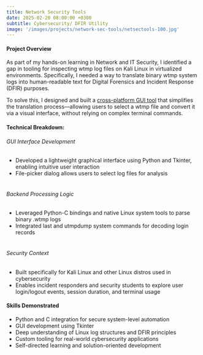 ```yaml
---
title: Network Security Tools
date: 2025-02-20 08:00:00 +0300
subtitle: Cybersecurity/ DFIR Utility
image: '/images/projects/network-sec-tools/netsectools-100.jpg'
---
```

#### Project Overview
As part of my hands-on learning in Network and IT Security, I identified a gap in tooling for inspecting wtmp log files on Kali Linux in virtualized environments. Specifically, I needed a way to translate binary wtmp system logs into human-readable text for Digital Forensics and Incident Response (DFIR) purposes.

To solve this, I designed and built a [cross-platform GUI tool](https://github.com/micah-e-cole/Network-Security-Tools) that simplifies the translation process—allowing users to select a wtmp file and convert it via a visual interface, without relying on complex terminal commands.

#### Technical Breakdown:
###### GUI Interface Development
- Developed a lightweight graphical interface using Python and Tkinter, enabling intuitive user interaction
- File-picker dialog allows users to select log files for analysis<br><br>
###### Backend Processing Logic
- Leveraged Python-C bindings and native Linux system tools to parse binary .wtmp logs
- Integrated last and utmpdump system commands for decoding login records<br><br>
###### Security Context
- Built specifically for Kali Linux and other Linux distros used in cybersecurity
- Enables incident responders and security students to explore user login/logout events, session duration, and terminal usage

#### Skills Demonstrated
- Python and C integration for secure system-level automation
- GUI development using Tkinter
- Deep understanding of Linux log structures and DFIR principles
- Custom tooling for real-world cybersecurity applications
- Self-directed learning and solution-oriented development